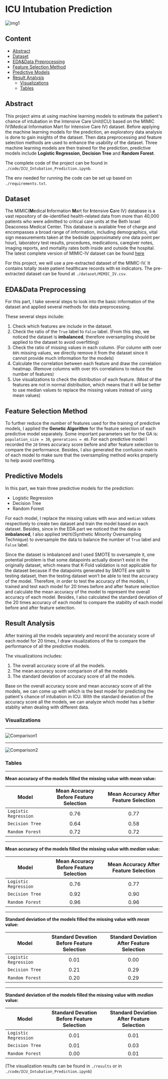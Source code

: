 # ICU Intubation Prediction

![img1](https://github.com/HQR2000/ICU_Intubation_Prediction/blob/main/public/img1.png)

## Content
- [Abstract](#index1)
- [Dataset](#index2)
- [EDA&Data Preprocessing](#index3)
- [Feature Selection Method](#index4)
- [Predictive Models](#index5)
- [Result Analysis](#index6)
  - [Visualizations](#index7)
  - [Tables](#index8)

## <span id='index1'>Abstract</span>

This project aims at using machine learning models to estimate the patient's chance of intubation in the Intensive Care Unit(ICU) based on the MIMIC IV(Medical Information Mart for Intensive Care IV) dataset. Before applying the machine learning models for the prediction, an exploratory data analysis is done to gain insights of the dataset. Then data preprocessing and feature selection methods are used to enhance the usability of the dataset. Three machine learning models are then trained for the prediction, predictive models include **Logistic Regression**, **Decision Tree** and **Random Forest**. 

The complete code of the project can be found in `./code/ICU_Intubation_Prediction.ipynb`.

The env needed for running the code can be set up based on `./requirements.txt`.

## <span id='index1'>Dataset</span>

The MIMIC(**M**edical **I**nformation **M**art for **I**ntensive **C**are IV) database is a vast repository of de-identified health-related data from more than 40,000 patients who were admitted to critical care units at the Beth Israel Deaconess Medical Center. This database is available free of charge and encompasses a broad range of information, including demographics, vital sign measurements taken at the bedside (approximately one data point per hour), laboratory test results, procedures, medications, caregiver notes, imaging reports, and mortality rates both inside and outside the hospital. The latest complete version of MIMIC-IV dataset can be found [here](https://mimic.mit.edu/#td-block-1)

For this project, we will use a pre-extracted dataset of the MIMIC-IV. It contains totally `36489` patient healthcare records with `60` indicators. The pre-extracted dataset can be found at `./dataset/MIMIC_IV.csv`.

## <span id='index3'>EDA&Data Preprocessing</span>

For this part, I take several steps to look into the basic information of the dataset and applied several methods for data preprocessing.

These several steps include:
1. Check which features are include in the dataset.
2. Check the ratio of the `True` label to `False` label. (From this step, we noticed the dataset is **imbalanced**, therefore oversampling should be applied to the dataset to avoid overfitting)
3. Check the ratio of missing values in each column. (For column with over `80%` missing values, we directly remove it from the dataset since it cannot provide much information for the models)
4. Calculate the correlation between each feature and draw the correlation heatmap. (Remove columns with over `95%` correlations to reduce the number of features)
5. Use visualizations to check the distribution of each feature. (Most of the features are not in normal distribution, which means that it will be better to use median values to replace the missing values instead of using mean values)

## <span id='index4'>Feature Selection Method</span>
To further reduce the number of features used for the training of predictive models, I applied the **Genetic Algorithm** for the feature selection of each predictive model separately. Some important parameters set for the GA is: `population_size = 30`, `generations = 40`.
For each predictive model I recorded the `20` times accuracy score before and after feature selection to compare the performance. Besides, I also generated the confusion matrix of each model to make sure that the oversampling method works properly to help avoid overfitting.

## <span id='index5'>Predictive Models</span>

In this part, we train three predictive models for the prediction:
- Logistic Regression
- Decision Tree
- Random Forest

For each model, I replace the missing values with `mean` and `median` values respectively to create two dataset and train the model based on each dataset. Besides, since in the EDA part we noticed that the data is **imbalanced**, I also applied `SMOTE`(Synthetic Minority Oversampling Technique) to oversample the data to balance the number of `True` label and `False` label.

Since the dataset is imbalanced and I used SMOTE to oversample it, one potential problem is that some datapoints actually doesn’t exist in the originally dataset, which means that K-Fold validation is not applicable for the dataset because if the datapoints generated by SMOTE are split to testing dataset, then the testing dataset won’t be able to test the accuracy of the model. Therefore, in order to test the accuracy of the models, I trained and test each model for 20 times before and after feature selection and calculate the mean accuracy of the model to represent the overall accuracy of each model. Besides, I also calculated the standard deviation of the 20 times accuracy of each model to compare the stability of each model before and after feature selection.

## <span id='index6'>Result Analysis</span>
After training all the models separately and record the accuracy score of each model for 20 times, I draw visualizations of the to compare the performance of all the predictive models. 

The visualizations includes:
  1. The overall accuracy score of all the models. 
  2. The mean accuracy score comparison of all the models
  3. The standard deviation of accuracy score of all the models. 

Base on the overall accuracy score and mean accuracy score of all the models, we can come up with which is the best model for predicting the patient's chance of intubation in ICU. With the standard deviation of the accuracy score all the models, we can analyze which model has a better stablity when dealing with different data.

### <span id='index7'>Visualizations</span>

---

![Comparison1](https://github.com/HQR2000/ICU_Intubation_Prediction/blob/main/results/comparison1.png)

---

![Comparison2](https://github.com/HQR2000/ICU_Intubation_Prediction/blob/main/results/comparison2.png)

### <span id='index8'>Tables</span>

---

**Mean accuracy of the models filled the missing value with _mean_ value:**

| Model                | Mean Accuracy Before Feature Selection  | Mean Accuracy After Feature Selection   |
| -------------------- | :--------------------------------------:| :-------------------------------------: |
| `Logistic Regression`| 0.76                                    | 0.77                                    |
| `Decision Tree`      | 0.64                                    | 0.58                                    |
| `Random Forest`      | 0.72                                    | 0.72                                    |

---

**Mean accuracy of the models filled the missing value with _median_ value:**

| Model                | Mean Accuracy Before Feature Selection  | Mean Accuracy After Feature Selection   |
| -------------------- | :--------------------------------------:| :-------------------------------------: |
| `Logistic Regression`| 0.76                                    | 0.77                                    |
| `Decision Tree`      | 0.92                                    | 0.90                                    |
| `Random Forest`      | 0.96                                    | 0.96                                    |

---

**Standard deviation of the models filled the missing value with _mean_ value:**

| Model                | Standard Devation Before Feature Selection  | Standard Deviation After Feature Selection   |
| -------------------- | :-----------------------------------------------:| :-----------------------------------------------: |
| `Logistic Regression`| 0.01                                             | 0.00                                              |
| `Decision Tree`      | 0.21                                             | 0.29                                              |
| `Random Forest`      | 0.20                                             | 0.29                                              |

---

**Standard deviation of the models filled the missing value with _median_ value:**

| Model                | Standard Devation Before Feature Selection  | Standard Deviation After Feature Selection   |
| -------------------- | :-----------------------------------------------:| :-----------------------------------------------: |
| `Logistic Regression`| 0.01                                             | 0.01                                              |
| `Decision Tree`      | 0.01                                             | 0.03                                              |
| `Random Forest`      | 0.00                                             | 0.01                                              |

(The visualization results can be found in `./results` or in `./code/ICU_Intubation_Prediction.ipynb`)
